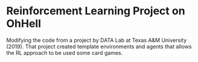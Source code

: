 # Reinforcement Learning Project on OhHell

Modifying the code from a project by DATA Lab at Texas A&M University (2019). That project created template environments and agents that allows the RL approach to be used some card games.  
